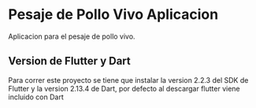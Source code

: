 # Pesaje de Pollo Vivo Aplicacion

Aplicacion para el pesaje de pollo vivo.

## Version de Flutter y Dart

Para correr este proyecto se tiene que instalar la version 2.2.3 del SDK de Flutter y la version 2.13.4 de Dart, por defecto al descargar flutter viene incluido con Dart